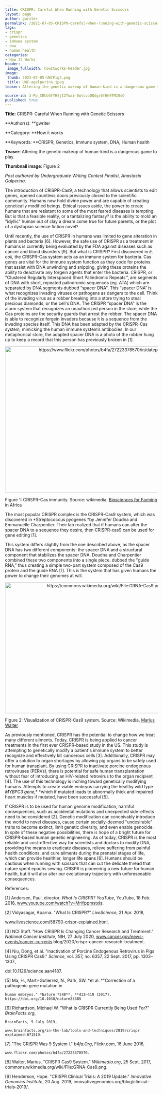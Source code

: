 ```yaml
---
title: CRISPR: Careful When Running with Genetic Scissors
layout: page
author: gwriter
permalink: /2021-07-05-CRISPR-careful-when-running-with-genetic-scissors-gwriter/
tags:
- crispr
- genetics
- immune system
- dna
- human health
categories:
- How It Works
header:
 image_fullwidth: howitworks-header.jpg
image:
 thumb: 2021-07-05-UWCFig2.png
 title: UWC-agalperina.jpeg
teaser: Altering the genetic makeup of human-kind is a dangerous game to play

source-id: 1-Pp_CBUbGYYHSjI2Tuai-5wtcvoOQdgs6f6k9TM2UsQ
published: true
---
```

**Title:** CRISPR: Careful When Running with Genetic Scissors 

**Author(s): **gwriter 

**Category: **How it works

**Keywords: **CRISPR, Genetics, Immune system, DNA, Human health

**Teaser:** Altering the genetic makeup of human-kind is a dangerous game to play.

**Thumbnail image**:  Figure 2

*Post authored by Undergraduate Writing Contest Finalist, Anastasia Galperina.*

The introduction of CRISPR-Cas9, a technology that allows scientists to edit genes, opened  countless doors previously closed to the scientific community. Humans now hold divine power and are capable of creating genetically modified beings. Ethical issues aside, the power to create humans that are resistant to some of the most feared diseases is tempting. But is that a feasible reality, or a tantalizing fantasy? Is the ability to mold an "idyllic" human out of clay a dream come true for future parents, or the plot of a dystopian science fiction novel? 

Until recently, the use of CRISPR in humans was limited to gene alteration in plants and bacteria [6]. However, the safe use of CRISPR as a treatment in humans is currently being evaluated by the FDA against diseases such as cancer and blood disorders [9]. But what is CRISPR? First discovered in *E. coli*,  the CRISPR-Cas system acts as an immune system for bacteria. Cas genes are vital for the immune system function as they code for proteins that assist with DNA unwinding and snipping, giving these proteins the ability to deactivate any forgein agents that enter the bacteria. CRISPR, or "Clustered Regularly Interspaced Short Palindromic Repeats'', are segments of DNA with short, repeated palindromic sequences (eg. ATA) which are separated by DNA segments dubbed “spacer DNA". This “spacer DNA” is what recognizes invading viruses or pathogens as dangers to the cell. Think of the invading virus as a robber breaking into a store trying to steal precious diamonds, or the cell's DNA. The CRISPR “spacer DNA” is the alarm system that recognizes an unauthorized person in the store, while the Cas proteins are the security guards that arrest the robber. The spacer DNA is able to recognize forgein invaders because it is a sequence from the invading species itself. This DNA has been adapted by the CRISPR-Cas system, mimicking the human immune system’s antibodies. In our metaphorical store, the adapted spacer DNA is a photo of the robber hung up to keep a record that this person has previously broken in [1].

<center><a data-flickr-embed="true" href="https://www.flickr.com/photos/139839751@N06/51269148287/in/dateposted-public/" title="https://www.flickr.com/photos/b4fa/27223378570/in/dateposted/"><img src="https://live.staticflickr.com/65535/51269148287_d38cdcb204_z.jpg" width="640" height="480" alt="https://www.flickr.com/photos/b4fa/27223378570/in/dateposted/"></a><script async src="//embedr.flickr.com/assets/client-code.js" charset="utf-8"></script></center>

Figure 1: CRISPR-Cas immunity. Source: wikimedia, [Biosciences for Farming in Africa](https://www.flickr.com/photos/b4fa/27223378570/in/dateposted/)

The most popular CRISPR complex is the CRISPR-Cas9 system, which was discovered in *Streptococcus pyogenes *by Jennifer Doudna and Emmanuelle Charpentier. Their lab realized that if humans can alter the spacer DNA to a sequence they desire, then CRISPR-cas9 can be used for gene editing [1]. 

This system differs slightly from the one described above, as the spacer DNA has two different components: the spacer DNA and a structural component that stabilizes the spacer DNA. Doudna and Charpentier combined these two components into a single piece, dubbed the "guide RNA," thus creating a simple two-part system composed of the Cas9 protein and the guide RNA [1]. This is the system that has given humans the power to change their genomes at will. 

<center><a data-flickr-embed="true" href="https://www.flickr.com/photos/139839751@N06/51270623129/in/dateposted-public/" title="https://commons.wikimedia.org/wiki/File:GRNA-Cas9.png"><img src="https://live.staticflickr.com/65535/51270623129_78242ffb39_z.jpg" width="640" height="429" alt="https://commons.wikimedia.org/wiki/File:GRNA-Cas9.png"></a><script async src="//embedr.flickr.com/assets/client-code.js" charset="utf-8"></script></center>

Figure 2: Visualization of CRISPR-Cas9 system. Source: Wikimedia, [Marius Walter](commons.wikimedia.org/wiki/File:GRNA-Cas9.png)

As previously mentioned, CRISPR has the potential to change how we treat many different ailments. Today, CRISPR is being applied to cancer treatments in the first ever CRISPR-based study in the US. This study is attempting to genetically modify a patient's immune system to better recognize and effectively kill cancerous cells [3]. Additionally, CRISPR may offer a solution to organ shortages by allowing pig organs to be safely used for human transplant. By using CRISPR to inactivate porcine endogenous retroviruses (PERVs), there is potential for safe human transplantation without fear of introducing an HIV-related retrovirus to the organ recipient [4]. The use of this technology is inching toward genetically modifying humans. Attempts to create viable embryos carrying the healthy wild type *MYBPC3 *gene*,** *which if mutated leads to abnormally thick and impaired heart muscles if mutated, have been successful [5].

If CRISPR is to be used for human genome modification, harmful consequences, such as accidental mutations and unexpected side-effects need to be considered [2]. Genetic modification can conceivably introduce the world to novel diseases, cause certain socially-deemed "undesirable" traits to become extinct, limit genetic diversity, and even enable genocide. In spite of these negative possibilities, there is hope of a bright future for CRISPR-based human genetic engineering. As of today, CRISPR is the most reliable and cost-effective way for scientists and doctors to modify DNA, providing the means to eradicate diseases, relieve suffering from painful health conditions, and cure ailments during the prenatal stages of life, which can provide healthier, longer life spans [6]. Humans should be cautious when running with scissors that can cut the delicate thread that nature spent epochs sewing. CRISPR is pioneering a new future for human health, but it will also alter our evolutionary trajectory with unforeseeable consequences.  

References: 

[1] Andersen, Paul, director. *What Is CRISPR? YouTube*, YouTube, 18 Feb. 2016,  www.youtube.com/watch?v=MnYppmstxIs. 

[2] Vidyasagar, Aparna. "What Is CRISPR?" *LiveScience*, 21 Apr. 2018,  

www.livescience.com/58790-crispr-explained.html. 

[3] NCI Staff. "How CRISPR Is Changing Cancer Research and Treatment." *National Cancer  Institute*, NIH, 27 July 2020, www.cancer.gov/news-events/cancer-currents blog/2020/crispr-cancer-research-treatment. 

[4] Niu, Dong, et al. "Inactivation of Porcine Endogenous Retrovirus in Pigs Using CRISPR Cas9." *Science*, vol. 357, no. 6357, 22 Sept. 2017, pp. 1303–1307.,  

doi:10.1126/science.aan4187. 

[5] Ma, H., Marti-Gutierrez, N., Park, SW. *et al. *"Correction of a pathogenic gene mutation in   

	human embryos." *Nature *548**, **413–419 (2017). https://doi.org/10.1038/nature23305 

[6] Richardson, Michael W. "What Is CRISPR Currently Being Used For?" *BrainFacts.org*,  

	BrainFacts, 5 July 2019, 

	www.brainfacts.org/in-the-lab/tools-and-techniques/2019/crispr explained-071519.

 

[7] "The CRISPR Was 9 System I." *b4fa.Org*, Flickr.com, 16 June 2016, 

	www.flickr.com/photos/b4fa/27223378570. 

[8] Walter, Marius. "CRISPR Cas9 System." *Wikimedia.org*, 25 Sept. 2017, commons.wikimedia.org/wiki/File:GRNA-Cas9.png. 

[9] Henderson, Hope. "CRISPR Clinical Trials: A 2019 Update." *Innovative Genomics Institute*, 20 Aug. 2019, innovativegenomics.org/blog/clinical-trials-2019/. 

